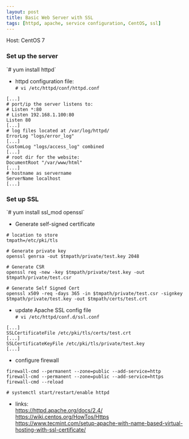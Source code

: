 ```yaml
---
layout: post
title: Basic Web Server with SSL
tags: [httpd, apache, service configuration, CentOS, ssl]
---
```


Host: CentOS 7<br>

<H3>Set up the server</H3>
`# yum install httpd`<br>

- httpd configuration file:<br>
`# vi /etc/httpd/conf/httpd.conf`<br>

```
[...]
# port/ip the server listens to:
# Listen *:80
# Listen 192.168.1.100:80
Listen 80
[...]
# log files located at /var/log/httpd/
ErrorLog "logs/error_log"
[...]
CustomLog "logs/access_log" combined
[...]
# root dir for the website:
DocumentRoot "/var/www/html"
[...]
# hostname as servername
ServerName localhost
[...]
```

<H3>Set up SSL</H3>
`# yum install ssl_mod openssl`<br>

- Generate self-signed certificate
```
# location to store
tmpath=/etc/pki/tls

# Generate private key 
openssl genrsa -out $tmpath/private/test.key 2048 

# Generate CSR 
openssl req -new -key $tmpath/private/test.key -out $tmpath/private/test.csr

# Generate Self Signed Cert
openssl x509 -req -days 365 -in $tmpath/private/test.csr -signkey $tmpath/private/test.key -out $tmpath/certs/test.crt
```
- update Apache SSL config file<br>
`# vi /etc/httpd/conf.d/ssl.conf`<br>

```
[...]
SSLCertificateFile /etc/pki/tls/certs/test.crt
[...]
SSLCertificateKeyFile /etc/pki/tls/private/test.key
[...]
```

- configure firewall<br>
```
firewall-cmd --permanent --zone=public --add-service=http
firewall-cmd --permanent --zone=public --add-service=https
firewall-cmd --reload
```

`# systemctl start/restart/enable httpd`

- links:<br>
https://httpd.apache.org/docs/2.4/<br>
https://wiki.centos.org/HowTos/Https<br>
https://www.tecmint.com/setup-apache-with-name-based-virtual-hosting-with-ssl-certificate/
